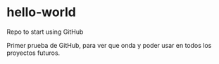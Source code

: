 # hello-world
Repo to start using GitHub

Primer prueba de GitHub, para ver que onda y poder usar en todos los proyectos futuros.
